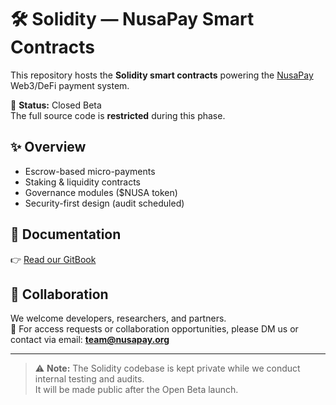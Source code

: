 # 🛠 Solidity — NusaPay Smart Contracts  

This repository hosts the **Solidity smart contracts** powering the [NusaPay](https://nusapay-1.gitbook.io/nusapay-docs/) Web3/DeFi payment system.  

🚧 **Status:** Closed Beta  
The full source code is **restricted** during this phase.  

## ✨ Overview
- Escrow-based micro-payments  
- Staking & liquidity contracts  
- Governance modules ($NUSA token)  
- Security-first design (audit scheduled)  

## 📖 Documentation
👉 [Read our GitBook](https://nusapay-1.gitbook.io/nusapay-docs/)  

## 🤝 Collaboration
We welcome developers, researchers, and partners.  
📩 For access requests or collaboration opportunities, please DM us or contact via email: **team@nusapay.org**  

---

> ⚠️ **Note:** The Solidity codebase is kept private while we conduct internal testing and audits.  
> It will be made public after the Open Beta launch.  
